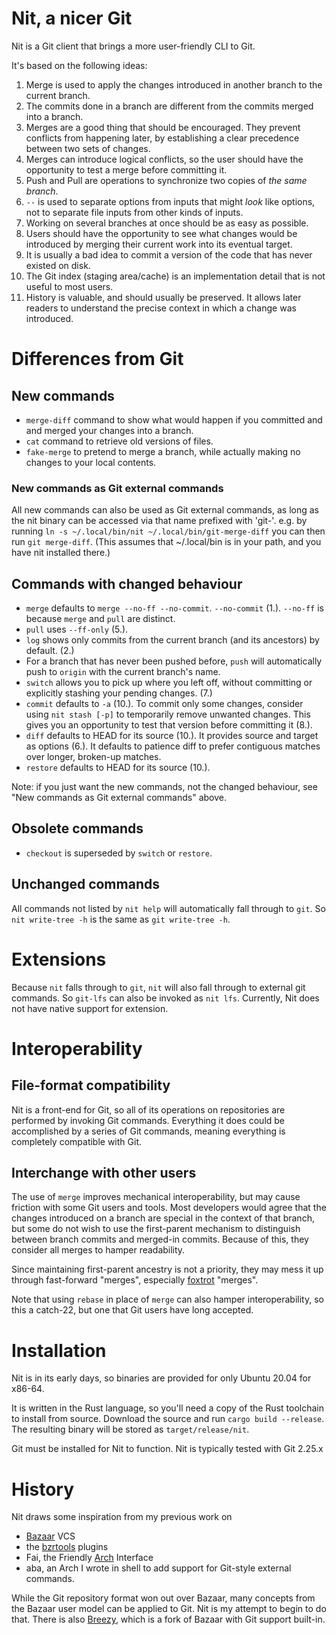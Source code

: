 # Nit, a nicer Git

Nit is a Git client that brings a more user-friendly CLI to Git.

It's based on the following ideas:

1.  Merge is used to apply the changes introduced in another branch to the
    current branch.
2.  The commits done in a branch are different from the commits merged into a
    branch.
3.  Merges are a good thing that should be encouraged.  They prevent conflicts
    from happening later, by establishing a clear precedence between two sets of
    changes.
4.  Merges can introduce logical conflicts, so the user should have the
    opportunity to test a merge before committing it.
5.  Push and Pull are operations to synchronize two copies of *the same branch*.
6.  `--` is used to separate options from inputs that might *look* like options,
    not to separate file inputs from other kinds of inputs.
7.  Working on several branches at once should be as easy as possible.
8.  Users should have the opportunity to see what changes would be introduced by
    merging their current work into its eventual target.
9.  It is usually a bad idea to commit a version of the code that has never
    existed on disk.
10. The Git index (staging area/cache) is an implementation detail that is not
    useful to most users.
11. History is valuable, and should usually be preserved.  It allows
    later readers to understand the precise context in which a change was
    introduced.

# Differences from Git
## New commands
* `merge-diff` command to show what would happen if you committed and and
  merged your changes into a branch.
* `cat` command to retrieve old versions of files.
* `fake-merge` to pretend to merge a branch, while actually making no changes
  to your local contents.

### New commands as Git external commands
All new commands can also be used as Git external commands, as long as the nit
binary can be accessed via that name prefixed with 'git-'.  e.g. by running `ln
-s ~/.local/bin/nit ~/.local/bin/git-merge-diff` you can then run
`git merge-diff`.  (This assumes that ~/.local/bin is in your path, and you have nit installed there.)

## Commands with changed behaviour
* `merge` defaults to `merge --no-ff --no-commit`.  `--no-commit` (1.).
  `--no-ff` is because `merge` and `pull` are distinct.
* `pull` uses `--ff-only` (5.).
* `log` shows only commits from the current branch (and its ancestors) by
  default. (2.)
* For a branch that has never been pushed before, `push` will automatically
  push to `origin` with the current branch's name.
* `switch` allows you to pick up where you left off, without committing or
  explicitly stashing your pending changes. (7.)
* `commit` defaults to `-a` (10.).  To commit only some changes, consider using
  `nit stash [-p]` to temporarily remove unwanted changes.  This gives you an
  opportunity to test that version before committing it (8.).
* `diff` defaults to HEAD for its source (10.).  It provides source and target
  as options (6.).  It defaults to patience diff to prefer contiguous matches
  over longer, broken-up matches.
* `restore` defaults to HEAD for its source (10.).

Note: if you just want the new commands, not the changed behaviour, see "New
commands as Git external commands" above.

## Obsolete commands
* `checkout` is superseded by `switch` or `restore`.

## Unchanged commands
All commands not listed by `nit help` will automatically fall through to `git`.
So `nit write-tree -h` is the same as `git write-tree -h`.

# Extensions
Because `nit` falls through to `git`, `nit` will also fall through to external
git commands.  So `git-lfs` can also be invoked as `nit lfs`.  Currently, Nit
does not have native support for extension.

# Interoperability
## File-format compatibility
Nit is a front-end for Git, so all of its operations on repositories are
performed by invoking Git commands.  Everything it does could be accomplished
by a series of Git commands, meaning everything is completely compatible with
Git.

## Interchange with other users
The use of `merge` improves mechanical interoperability, but may cause friction
with some Git users and tools.  Most developers would agree that the changes
introduced on a branch are special in the context of that branch, but some do
not wish to use the first-parent mechanism to distinguish between branch
commits and merged-in commits.  Because of this, they consider all merges to
hamper readability.

Since maintaining first-parent ancestry is not a priority, they may mess it up
through fast-forward "merges", especially
[foxtrot](https://blog.developer.atlassian.com/stop-foxtrots-now/) "merges".

Note that using `rebase` in place of `merge` can also hamper interoperability,
so this a catch-22, but one that Git users have long accepted.

# Installation
Nit is in its early days, so binaries are provided for only Ubuntu 20.04 for
x86-64.

It is written in the Rust language, so you'll need a copy of the Rust
toolchain to install from source.  Download the source and run `cargo build
--release`.  The resulting binary will be stored as `target/release/nit`.

Git must be installed for Nit to function.  Nit is typically tested with Git 2.25.x

# History
Nit draws some inspiration from my previous work on

* [Bazaar](https://bazaar.canonical.com/en/) VCS
* the [bzrtools](http://wiki.bazaar.canonical.com/BzrTools) plugins
* Fai, the Friendly [Arch](https://www.gnu.org/software/gnu-arch/) Interface
* aba, an Arch I wrote in shell to add support for Git-style external
  commands.

While the Git repository format won out over Bazaar, many concepts from the
Bazaar user model can be applied to Git.  Nit is my attempt to begin to do
that.  There is also [Breezy](https://www.breezy-vcs.org/), which is a fork of
Bazaar with Git support built-in.

